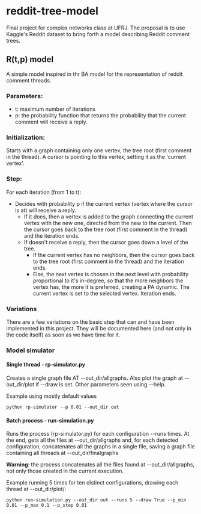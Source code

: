 # reddit-tree-model
Final project for complex networks class at UFRJ. The proposal is to use Kaggle's Reddit dataset to bring forth a model describing Reddit comment trees.

## R(t,p) model
A simple model inspired in thr BA model for the representation of reddit comment threads.

### Parameters:
* t: maximum number of iterations
* p: the probability function that returns the probability that the current comment will receive a reply.

### Initialization:
Starts with a graph containing only one vertex, the tree root (first comment in the thread). A cursor is pointing to this vertex, setting it as the 'current vertex'.

### Step:
For each iteration (from 1 to t):
* Decides with probability p if the current vertex (vertex where the cursor is at) will receive a reply.
  * If it does, then a vertex is added to the graph connecting the current vertex with the new one, directed from the new to the current. Then the cursor goes back to the tree root (first comment in the thread) and the iteration ends.
  * If doesn't receive a reply, then the cursor goes down a level of the tree.
    * If the current vertex has no neighbors, then the cursor goes back to the tree root (first comment in the thread) and the iteration ends.
    * Else, the next vertex is chosen in the next level with probability proportional to it's in-degree, so that the more neighbors the vertex has, the more it is preferred, creating a PA dynamic. The current vertex is set to the selected vertex. Iteration ends.

### Variations
There are a few variations on the basic step that can and have been implemented in this project. They will be documented here (and not only in the code itself) as soon as we have time for it.

### Model simulator

#### Single thread - rp-simulator.py
Creates a single graph file AT --out_dir/allgraphs. Also plot the graph at --out_dir/plot if --draw is set. Other parameters seen using --help.

Example using mostly default values

```python rp-simulator --p 0.01 --out_dir out```

#### Batch process - run-simulation.py
Runs the process (rp-simulator.py) for each configuration --runs times. At the end, gets all the files at --out_dir/allgraphs and, for each detected configuration, concatenates all the graphs in a single file, saving a graph file containing all threads at --out_dir/finalgraphs

**Warning**: the process concatenates all the files found at --out_dir/allgraphs, not only those created in the current execution.

Example running 5 times for ten distinct configurations, drawing each thread at --out_dir/plot/:

```python run-simulation.py --out_dir out --runs 5 --draw True --p_min 0.01 --p_max 0.1 --p_step 0.01```
